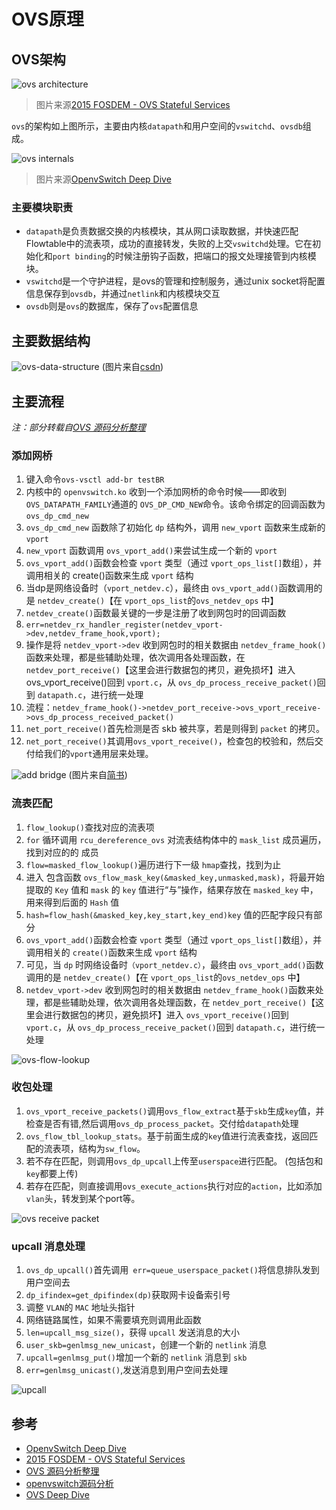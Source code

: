 # OVS原理

## OVS架构

![ovs architecture](images/ovs-architecture.jpg)
> 图片来源[2015 FOSDEM - OVS Stateful Services](https://www.slideshare.net/ThomasGraf5/2015-fosdem-ovs-stateful-services)


`ovs`的架构如上图所示，主要由内核`datapath`和用户空间的`vswitchd`、`ovsdb`组成。


![ovs internals](images/ovs-internals.jpg)
> 图片来源[OpenvSwitch Deep Dive](https://www.slideshare.net/rajdeep/openvswitch-deep-dive)

### 主要模块职责

- `datapath`是负责数据交换的内核模块，其从网口读取数据，并快速匹配Flowtable中的流表项，成功的直接转发，失败的上交`vswitchd`处理。它在初始化和`port binding`的时候注册钩子函数，把端口的报文处理接管到内核模块。
- `vswitchd`是一个守护进程，是ovs的管理和控制服务，通过unix socket将配置信息保存到`ovsdb`，并通过`netlink`和内核模块交互
- `ovsdb`则是`ovs`的数据库，保存了`ovs`配置信息


## 主要数据结构

![ovs-data-structure](images/ovs-data-structure.png)
(图片来自[csdn](http://blog.csdn.net/yuzhihui_no1/article/details/39188373))

## 主要流程

_注：部分转载自[OVS 源码分析整理](http://www.jianshu.com/p/bf112793d658)_

### 添加网桥

1. 键入命令`ovs-vsctl add-br testBR`
2. 内核中的 `openvswitch.ko` 收到一个添加网桥的命令时候——即收到 `OVS_DATAPATH_FAMILY`通道的 `OVS_DP_CMD_NEW`命令。该命令绑定的回调函数为 `ovs_dp_cmd_new`
3. `ovs_dp_cmd_new` 函数除了初始化 `dp` 结构外，调用 `new_vport` 函数来生成新的 `vport`
4. `new_vport` 函数调用 `ovs_vport_add()`来尝试生成一个新的 `vport`
5. `ovs_vport_add()`函数会检查 `vport` 类型（通过 `vport_ops_list[]`数组），并调用相关的 create()函数来生成 `vport` 结构
6. 当dp是网络设备时（`vport_netdev.c`），最终由 `ovs_vport_add()`函数调用的是 `netdev_create()`【在 `vport_ops_list`的`ovs_netdev_ops` 中】
7. `netdev_create()`函数最关键的一步是注册了收到网包时的回调函数
8. `err=netdev_rx_handler_register(netdev_vport->dev,netdev_frame_hook,vport);`
9. 操作是将 `netdev_vport->dev` 收到网包时的相关数据由 `netdev_frame_hook()`函数来处理，都是些辅助处理，依次调用各处理函数，在 `netdev_port_receive()`【这里会进行数据包的拷贝，避免损坏】进入 ovs_vport_receive()回到 `vport.c`，从 `ovs_dp_process_receive_packet()`回到 `datapath.c`，进行统一处理
10. 流程：`netdev_frame_hook()->netdev_port_receive->ovs_vport_receive->ovs_dp_process_received_packet()`
11. `net_port_receive()`首先检测是否 skb 被共享，若是则得到 `packet` 的拷贝。
12. `net_port_receive()`其调用`ovs_vport_receive()`，检查包的校验和，然后交付给我们的`vport`通用层来处理。

![add bridge](images/add-bridge.jpg)
(图片来自[简书](http://www.jianshu.com/p/bf112793d658))

### 流表匹配

1. `flow_lookup()`查找对应的流表项
2. `for` 循环调用 `rcu_dereference_ovs` 对流表结构体中的 `mask_list` 成员遍历，找到对应的的 成员
3. `flow=masked_flow_lookup()`遍历进行下一级 `hmap`查找，找到为止
4. 进入 包含函数 `ovs_flow_mask_key(&masked_key,unmasked,mask)`，将最开始提取的 `Key` 值和 `mask` 的 `key` 值进行“与”操作，结果存放在 `masked_key` 中，用来得到后面的 `Hash` 值
5. `hash=flow_hash(&masked_key,key_start,key_end)key` 值的匹配字段只有部分
6. `ovs_vport_add()`函数会检查 `vport` 类型（通过 `vport_ops_list[]`数组），并调用相关的 `create()`函数来生成 `vport` 结构
7. 可见，当 `dp` 时网络设备时`（vport_netdev.c）`，最终由 `ovs_vport_add()`函数调用的是 `netdev_create()`【在 `vport_ops_list`的`ovs_netdev_ops` 中】
8. `netdev_vport->dev` 收到网包时的相关数据由 `netdev_frame_hook()`函数来处理，都是些辅助处理，依次调用各处理函数，在 `netdev_port_receive()`【这里会进行数据包的拷贝，避免损坏】进入 `ovs_vport_receive()`回到 `vport.c`，从 `ovs_dp_process_receive_packet()`回到 `datapath.c`，进行统一处理

![ovs-flow-lookup](images/flow-lookup.jpg)

### 收包处理

1. `ovs_vport_receive_packets()`调用`ovs_flow_extract`基于`skb`生成`key`值，并检查是否有错,然后调用`ovs_dp_process_packet`。交付给`datapath`处理
2. `ovs_flow_tbl_lookup_stats`。基于前面生成的`key`值进行流表查找，返回匹配的流表项，结构为`sw_flow`。
3. 若不存在匹配，则调用`ovs_dp_upcall`上传至`userspace`进行匹配。 (包括包和`key`都要上传)
4. 若存在匹配，则直接调用`ovs_execute_actions`执行对应的`action`，比如添加`vlan`头，转发到某个port等。

![ovs receive packet](images/receive-packet.jpg)

### upcall 消息处理

1. `ovs_dp_upcall()`首先调用` err=queue_userspace_packet()`将信息排队发到用户空间去
2. `dp_ifindex=get_dpifindex(dp)`获取网卡设备索引号
3. 调整 `VLAN`的 `MAC` 地址头指针
4. 网络链路属性，如果不需要填充则调用此函数
5. `len=upcall_msg_size()`，获得 `upcall` 发送消息的大小
6. `user_skb=genlmsg_new_unicast`，创建一个新的 `netlink` 消息
7. `upcall=genlmsg_put()`增加一个新的 `netlink` 消息到 `skb`
8. `err=genlmsg_unicast()`,发送消息到用户空间去处理

![upcall](images/upcall.jpg)

## 参考

- [OpenvSwitch Deep Dive](https://www.slideshare.net/rajdeep/openvswitch-deep-dive)
- [2015 FOSDEM - OVS Stateful Services](https://www.slideshare.net/ThomasGraf5/2015-fosdem-ovs-stateful-services)
- [OVS 源码分析整理](http://www.jianshu.com/p/bf112793d658)
- [openvswitch源码分析](http://blog.csdn.net/column/details/openvswitch.html)
- [OVS Deep Dive](http://docs.openvswitch.org/en/latest/topics/)
